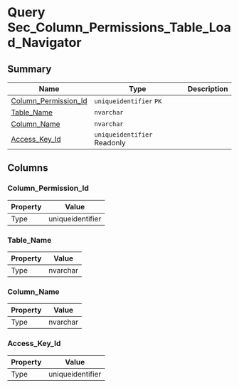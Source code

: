 # Query Sec_Column_Permissions_Table_Load_Navigator


## Summary

| Name | Type | Description |
| - | - | --- |
|[Column_Permission_Id](#column_permission_id)|`uniqueidentifier` `PK`||
|[Table_Name](#table_name)|`nvarchar` ||
|[Column_Name](#column_name)|`nvarchar` ||
|[Access_Key_Id](#access_key_id)|`uniqueidentifier` Readonly||

## Columns

### Column_Permission_Id

| Property | Value |
| - | - |
|Type|uniqueidentifier|

### Table_Name

| Property | Value |
| - | - |
|Type|nvarchar|

### Column_Name

| Property | Value |
| - | - |
|Type|nvarchar|

### Access_Key_Id

| Property | Value |
| - | - |
|Type|uniqueidentifier|


